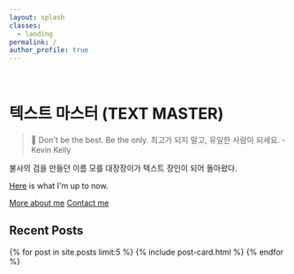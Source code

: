 ```yaml
---
layout: splash
classes:
  - landing
permalink: /
author_profile: true
---
```


<br>
<!-- ![image-left](/assets/images/site/headshotsmall.jpg){: .align-left} -->

# 텍스트 마스터 (TEXT MASTER)

> 📜 Don't be the best. Be the only. 최고가 되지 말고, 유일한 사람이 되세요. - Kevin Kelly

불사의 검을 만들던 이름 모를 대장장이가 텍스트 장인이 되어 돌아왔다.

[Here](https://notes.junghanacs.com/now) is what I'm up to now.

<a href="/about/" class="btn btn--primary">More about me</a> <a href="mailto:junghanacs@gmail.com" class="btn btn--primary">Contact me</a>
<br>

<!-- {% include feature_row %} -->

<h2>Recent Posts</h2>
{% for post in site.posts limit:5 %}
{% include post-card.html %}
{% endfor %}
